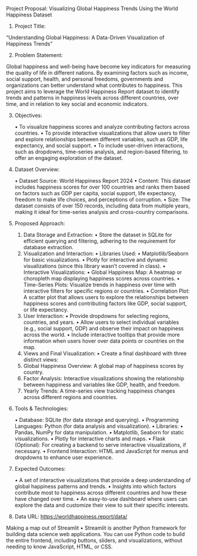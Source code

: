 Project Proposal: Visualizing Global Happiness Trends Using the World Happiness Dataset

1. Project Title:

“Understanding Global Happiness: A Data-Driven Visualization of Happiness Trends”

2. Problem Statement:

Global happiness and well-being have become key indicators for measuring the quality of life in different nations. By examining factors such as income, social support, health, and personal freedoms, governments and organizations can better understand what contributes to happiness. This project aims to leverage the World Happiness Report dataset to identify trends and patterns in happiness levels across different countries, over time, and in relation to key social and economic indicators.

3. Objectives:

	•	To visualize happiness scores and analyze contributing factors across countries.
	•	To provide interactive visualizations that allow users to filter and explore relationships between different variables, such as GDP, life expectancy, and social support.
	•	To include user-driven interactions, such as dropdowns, time-series analysis, and region-based filtering, to offer an engaging exploration of the dataset.

4. Dataset Overview:

	•	Dataset Source: World Happiness Report 2024
	•	Content: This dataset includes happiness scores for over 100 countries and ranks them based on factors such as GDP per capita, social support, life expectancy, freedom to make life choices, and perceptions of corruption.
	•	Size: The dataset consists of over 150 records, including data from multiple years, making it ideal for time-series analysis and cross-country comparisons.

5. Proposed Approach:

	1.	Data Storage and Extraction:
	•	Store the dataset in SQLite for efficient querying and filtering, adhering to the requirement for database extraction.
	2.	Visualization and Interaction:
	•	Libraries Used:
	•	Matplotlib/Seaborn for basic visualizations.
	•	Plotly for interactive and dynamic visualizations (since this library wasn’t covered in class).
	•	Interactive Visualizations:
	•	Global Happiness Map: A heatmap or choropleth map displaying happiness scores across countries.
	•	Time-Series Plots: Visualize trends in happiness over time with interactive filters for specific regions or countries.
	•	Correlation Plot: A scatter plot that allows users to explore the relationships between happiness scores and contributing factors like GDP, social support, or life expectancy.
	3.	User Interaction:
	•	Provide dropdowns for selecting regions, countries, and years.
	•	Allow users to select individual variables (e.g., social support, GDP) and observe their impact on happiness across the world.
	•	Include interactive tooltips that provide more information when users hover over data points or countries on the map.
	4.	Views and Final Visualization:
	•	Create a final dashboard with three distinct views:
	1.	Global Happiness Overview: A global map of happiness scores by country.
	2.	Factor Analysis: Interactive visualizations showing the relationship between happiness and variables like GDP, health, and freedom.
	3.	Yearly Trends: A time-series view tracking happiness changes across different regions and countries.

6. Tools & Technologies:

	•	Database: SQLite (for data storage and querying).
	•	Programming Languages: Python (for data analysis and visualization).
	•	Libraries:
	•	Pandas, NumPy for data manipulation.
	•	Matplotlib, Seaborn for static visualizations.
	•	Plotly for interactive charts and maps.
	•	Flask (Optional): For creating a backend to serve interactive visualizations, if necessary.
	•	Frontend Interaction: HTML and JavaScript for menus and dropdowns to enhance user experience.

7. Expected Outcomes:

	•	A set of interactive visualizations that provide a deep understanding of global happiness patterns and trends.
	•	Insights into which factors contribute most to happiness across different countries and how these have changed over time.
	•	An easy-to-use dashboard where users can explore the data and customize their view to suit their specific interests.

8. Data URL: https://worldhappiness.report/data/

Making a map out of Streamlit
	•	Streamlit is another Python framework for building data science web applications. You can use Python code to build the entire frontend, including buttons, sliders, and visualizations, without needing to know JavaScript, HTML, or CSS.